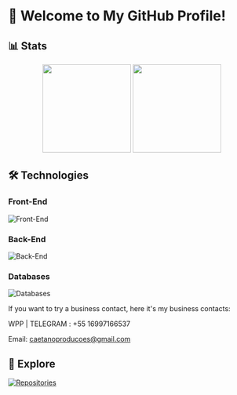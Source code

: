 # 👋 Welcome to My GitHub Profile!





## 📊 Stats

<p align="center">
  <img src="https://github-readme-stats.vercel.app/api?username=skuzu7&show_icons=true&theme=github_dark" height="180em" />
  <img src="https://github-readme-stats.vercel.app/api/top-langs/?username=skuzu7&layout=compact&theme=github_dark" height="180em" />
</p>

## 🛠️ Technologies

### Front-End
![Front-End](https://skillicons.dev/icons?i=react,angular,nextjs,js,ts,css,html,tailwind,bootstrap)

### Back-End
![Back-End](https://skillicons.dev/icons?i=nodejs,python)

### Databases
![Databases](https://skillicons.dev/icons?i=mysql,mongodb,sqlite)




If you want to try a business contact, here it's my business contacts:


WPP | TELEGRAM : +55 16997166537


Email: caetanoproducoes@gmail.com


## 🔗 Explore

[![Repositories](https://skillicons.dev/icons?i=github)](https://github.com/skuzu7?tab=repositories)


